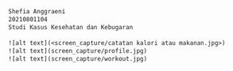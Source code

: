     Shefia Anggraeni
    20210801104
    Studi Kasus Kesehatan dan Kebugaran
    
    ![alt text](<screen_capture/catatan kalori atau makanan.jpg>)
    ![alt text](screen_capture/profile.jpg)
    ![alt text](screen_capture/workout.jpg)